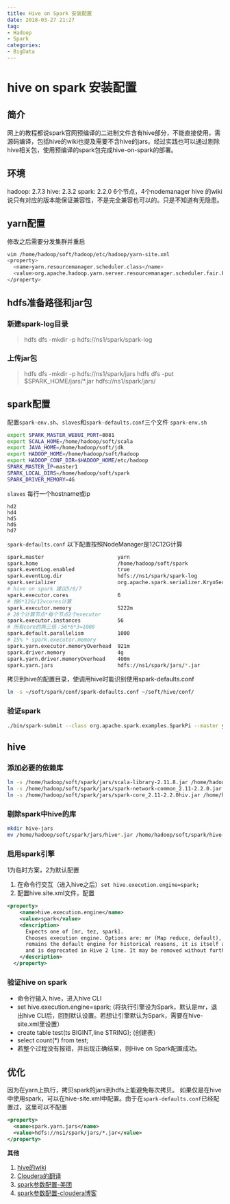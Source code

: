 ```yaml
---
title: Hive on Spark 安装配置
date: 2018-03-27 21:27
tag: 
- Hadoop
- Spark
categories:
- BigData
---
```

# hive on spark 安装配置
## 简介
网上的教程都说spark官网预编译的二进制文件含有hive部分，不能直接使用，需源码编译，包括hive的wiki也提及需要不含hive的jars。经过实践也可以通过剔除hive相关包，使用预编译的spark包完成hive-on-spark的部署。

## 环境
hadoop: 2.7.3
hive: 2.3.2
spark: 2.2.0
6个节点，4个nodemanager
hive 的wiki说只有对应的版本能保证兼容性，不是完全兼容也可以的。只是不知道有无隐患。

## yarn配置
修改之后需要分发集群并重启
```bash
vim /home/hadoop/soft/hadoop/etc/hadoop/yarn-site.xml
<property>
  <name>yarn.resourcemanager.scheduler.class</name>
  <value>org.apache.hadoop.yarn.server.resourcemanager.scheduler.fair.FairScheduler</value>
</property>
```
## hdfs准备路径和jar包
### 新建spark-log目录
>hdfs dfs -mkdir -p hdfs://ns1/spark/spark-log
### 上传jar包
>hdfs dfs -mkdir -p hdfs://ns1/spark/jars
>hdfs dfs -put $SPARK_HOME/jars/*.jar hdfs://ns1/spark/jars/

## spark配置
配置`spark-env.sh`、`slaves`和`spark-defaults.conf`三个文件
`spark-env.sh`
```bash
export SPARK_MASTER_WEBUI_PORT=8081
export SCALA_HOME=/home/hadoop/soft/scala
export JAVA_HOME=/home/hadoop/soft/jdk
export HADOOP_HOME=/home/hadoop/soft/hadoop
export HADOOP_CONF_DIR=$HADOOP_HOME/etc/hadoop
SPARK_MASTER_IP=master1
SPARK_LOCAL_DIRS=/home/hadoop/soft/spark
SPARK_DRIVER_MEMORY=4G
```
`slaves` 每行一个hostname或ip
```
hd2
hd4
hd5
hd6
hd7
```
`spark-defaults.conf`
以下配置按照NodeManager是12C12G计算
```bash
spark.master                        yarn
spark.home                          /home/hadoop/soft/spark
spark.eventLog.enabled              true
spark.eventLog.dir                  hdfs://ns1/spark/spark-log
spark.serializer                    org.apache.spark.serializer.KryoSerializer
# hive on spark 建议5/6/7
spark.executor.cores                6
# 按6*12G/12vcores计算
spark.executor.memory               5222m
# 28个计算节点*每个节点2个executor
spark.executor.instances            56
# 所有core的两三倍：56*6*3=1008
spark.default.parallelism           1000
# 15% * spark.executor.memory
spark.yarn.executor.memoryOverhead  921m
spark.driver.memory                 4g
spark.yarn.driver.memoryOverhead    400m
spark.yarn.jars                     hdfs://ns1/spark/jars/*.jar

```
拷贝到hive的配置目录，使调用hive时能识别使用spark-defaults.conf
```bash
ln -s ~/soft/spark/conf/spark-defaults.conf ~/soft/hive/conf/
```
### 验证spark
```bash
./bin/spark-submit --class org.apache.spark.examples.SparkPi --master yarn --deploy-mode client ./examples/jars/spark-examples_2.11-2.2.0.jar 10
```
## hive
### 添加必要的依赖库
```bash
ln -s /home/hadoop/soft/spark/jars/scala-library-2.11.8.jar /home/hadoop/soft/hive/lib/
ln -s /home/hadoop/soft/spark/jars/spark-network-common_2.11-2.2.0.jar /home/hadoop/soft/hive/lib/
ln -s /home/hadoop/soft/spark/jars/spark-core_2.11-2.2.0hiv.jar /home/hadoop/soft/hive/lib/
```
### 剔除spark中hive的库
```bash
mkdir hive-jars
mv /home/hadoop/soft/spark/jars/hive*.jar /home/hadoop/soft/spark/hive-jars

```
### 启用spark引擎
1为临时方案，2为默认配置
1. 在命令行交互（进入hive之后）`set hive.execution.engine=spark;`
2. 配置hive.site.xml文件，配置
```xml
<property>
    <name>hive.execution.engine</name>
    <value>spark</value>
    <description>
      Expects one of [mr, tez, spark].
      Chooses execution engine. Options are: mr (Map reduce, default), tez, spark. While MR
      remains the default engine for historical reasons, it is itself a historical engine
      and is deprecated in Hive 2 line. It may be removed without further warning.
    </description>
  </property>
```
### 验证hive on spark
-   命令行输入 hive，进入hive CLI
-   set hive.execution.engine=spark; (将执行引擎设为Spark，默认是mr，退出hive CLI后，回到默认设置。若想让引擎默认为Spark，需要在hive-site.xml里设置）
-   create table test(ts BIGINT,line STRING); (创建表）
-   select count(*) from test;
-   若整个过程没有报错，并出现正确结果，则Hive on Spark配置成功。

## 优化
因为在yarn上执行，拷贝spark的jars到hdfs上能避免每次拷贝。
如果仅是在hive中使用spark，可以在hive-site.xml中配置。由于在`spark-defaults.conf`已经配置过，这里可以不配置
```xml
<property>
  <name>spark.yarn.jars</name>
  <value>hdfs://ns1/spark/jars/*.jar</value>
</property>
```
**其他**
1. [hive的wiki](https://cwiki.apache.org/confluence/display/Hive/Hive+on+Spark:+Getting+Started#HiveonSpark:GettingStarted-Configurationpropertydetails)
2. [Cloudera的翻译](http://cwiki.apachecn.org/pages/viewpage.action?pageId=2888665)
3. [spark参数配置-美团](https://tech.meituan.com/spark-tuning-basic.html)
4. [spark参数配置-cloudera博客](http://blog.cloudera.com/blog/2015/03/how-to-tune-your-apache-spark-jobs-part-2/)
